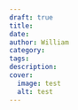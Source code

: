 ```yaml
---
draft: true
title: 
date: 
author: William
category: 
tags: 
description: 
cover:
  image: test
  alt: test
---
```


